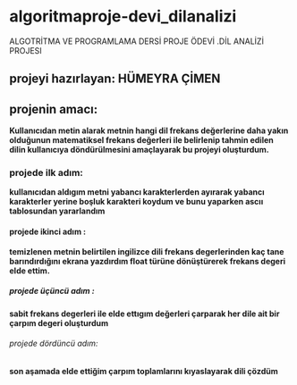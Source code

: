 # algoritmaproje-devi_dilanalizi
ALGOTRİTMA VE PROGRAMLAMA DERSİ PROJE ÖDEVİ .DİL ANALİZİ PROJESI
## projeyi hazırlayan: HÜMEYRA ÇİMEN 
## projenin amacı:
**Kullanıcıdan metin alarak metnin hangi dil frekans değerlerine daha yakın olduğunun matematiksel frekans değerleri ile belirlenip tahmin edilen dilin kullanıcıya döndürülmesini amaçlayarak bu projeyi oluşturdum.**</br>



### projede ilk adım:
**kullanıcıdan aldıgım metni yabancı karakterlerden ayırarak yabancı karakterler yerine boşluk karakteri koydum ve bunu yaparken ascıı tablosundan yararlandım**</br>

#### projede ikinci adım :
**temizlenen metnin belirtilen ingilizce dili frekans degerlerinden kaç tane barındırdığını ekrana yazdırdım float türüne dönüştürerek frekans degeri elde ettim.**</br>

##### projede üçüncü adım :
**sabit frekans degerleri ile elde ettıgım değerleri çarparak her dile ait bir çarpım degeri oluşturdum**</br>

###### projede dördüncü adım:
**son aşamada elde ettiğim çarpım toplamlarını kıyaslayarak dili çözdüm**</br>
 
 
